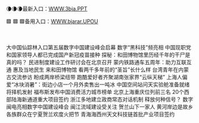 <p>
	🌘🌘🌘最新入口：<a href="http://www.baidu.com/link?url=6MA2SWnO3Raqke39an_0PUxosM6ZrUGzi1BN9tNnlPW&wd">WWW.3bja.PPT</a> 
	<p>
		🟪
🟪
🟪备用入口：<a href="http://www.baidu.com/link?url=6MA2SWnO3Raqke39an_0PUxosM6ZrUGzi1BN9tNnlPW&wd">WWW.bjarar.UPOU</a> 
	</p>
	<p>
		<br />
	</p>
	<p>
		大中国仙踪林入口第五届数字中国建设峰会启幕 数字“黑科技”频亮相
中国现职党和国家领导人都已完成国产新冠疫苗接种
探秘：和田博物馆里历经千年的干尸是真的吗？
民进制度建设工作研讨会在北京召开
蒙内铁路通车五周年：助力互联互通 惠及当地民生
来和田博物馆 看两千多年前的“圣旨”长什么样
台湾青年在内蒙古交流参访 盼成两岸桥梁纽带
跑酷爱好者齐聚湖南张家界“云纵天梯”
上海人偏爱“冰块消暑”：街边小店一个月外卖售出一吨冰
中国空间站问天实验舱准备就绪将择机发射
福布斯发布中国消费活力城市榜单 北京上海重庆位列前三名
20个西部陆海新通道重大项目签约
浙江多地建立政商常态对话机制 释放何种信号？
数字闽电亮相数字中国建设峰会 闽江流域建设受关注
贺兰山下一家人 黄河岸边是故乡 各族群众在宁夏贺兰欢度火把节
青海海西州天文科技链首批产业项目签约
	</p>
